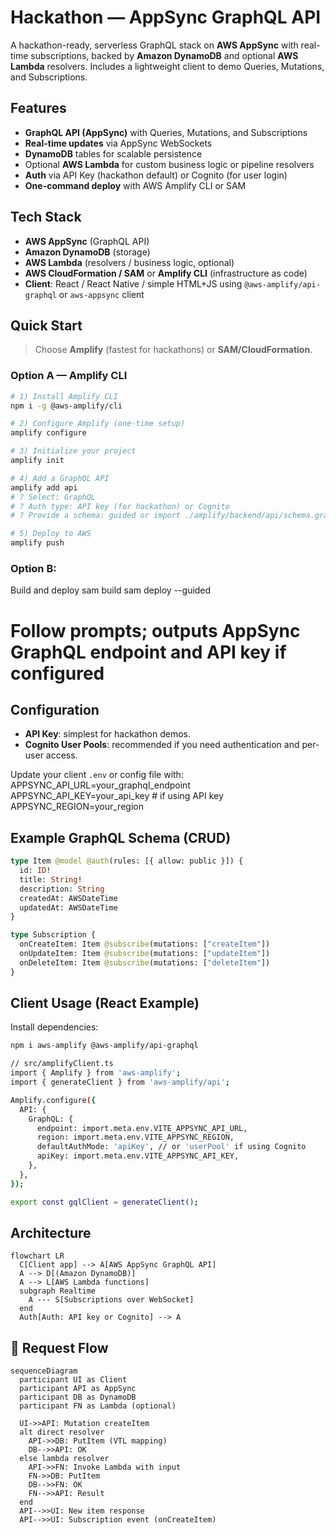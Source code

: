 # Hackathon — AppSync GraphQL API 

A hackathon-ready, serverless GraphQL stack on **AWS AppSync** with real-time subscriptions, backed by **Amazon DynamoDB** and optional **AWS Lambda** resolvers. Includes a lightweight client to demo Queries, Mutations, and Subscriptions.

## Features

- **GraphQL API (AppSync)** with Queries, Mutations, and Subscriptions  
- **Real-time updates** via AppSync WebSockets  
- **DynamoDB** tables for scalable persistence  
- Optional **AWS Lambda** for custom business logic or pipeline resolvers  
- **Auth** via API Key (hackathon default) or Cognito (for user login)  
- **One-command deploy** with AWS Amplify CLI or SAM

## Tech Stack

- **AWS AppSync** (GraphQL API)  
- **Amazon DynamoDB** (storage)  
- **AWS Lambda** (resolvers / business logic, optional)  
- **AWS CloudFormation / SAM** or **Amplify CLI** (infrastructure as code)  
- **Client**: React / React Native / simple HTML+JS using `@aws-amplify/api-graphql` or `aws-appsync` client

## Quick Start

> Choose **Amplify** (fastest for hackathons) or **SAM/CloudFormation**.

### Option A — Amplify CLI

```bash
# 1) Install Amplify CLI
npm i -g @aws-amplify/cli

# 2) Configure Amplify (one-time setup)
amplify configure

# 3) Initialize your project
amplify init

# 4) Add a GraphQL API
amplify add api
# ? Select: GraphQL
# ? Auth type: API key (for hackathon) or Cognito
# ? Provide a schema: guided or import ./amplify/backend/api/schema.graphql

# 5) Deploy to AWS
amplify push
```

### Option B:
Build and deploy
sam build
sam deploy --guided

# Follow prompts; outputs AppSync GraphQL endpoint and API key if configured

## Configuration

- **API Key**: simplest for hackathon demos.  
- **Cognito User Pools**: recommended if you need authentication and per-user access.

Update your client `.env` or config file with:
APPSYNC_API_URL=your_graphql_endpoint
APPSYNC_API_KEY=your_api_key # if using API key
APPSYNC_REGION=your_region

##  Example GraphQL Schema (CRUD)

```graphql
type Item @model @auth(rules: [{ allow: public }]) {
  id: ID!
  title: String!
  description: String
  createdAt: AWSDateTime
  updatedAt: AWSDateTime
}

type Subscription {
  onCreateItem: Item @subscribe(mutations: ["createItem"])
  onUpdateItem: Item @subscribe(mutations: ["updateItem"])
  onDeleteItem: Item @subscribe(mutations: ["deleteItem"])
}
```

##  Client Usage (React Example)

Install dependencies:
```bash
npm i aws-amplify @aws-amplify/api-graphql

// src/amplifyClient.ts
import { Amplify } from 'aws-amplify';
import { generateClient } from 'aws-amplify/api';

Amplify.configure({
  API: {
    GraphQL: {
      endpoint: import.meta.env.VITE_APPSYNC_API_URL,
      region: import.meta.env.VITE_APPSYNC_REGION,
      defaultAuthMode: 'apiKey', // or 'userPool' if using Cognito
      apiKey: import.meta.env.VITE_APPSYNC_API_KEY,
    },
  },
});

export const gqlClient = generateClient();


```
##  Architecture

```mermaid
flowchart LR
  C[Client app] --> A[AWS AppSync GraphQL API]
  A --> D[(Amazon DynamoDB)]
  A --> L[AWS Lambda functions]
  subgraph Realtime
    A --- S[Subscriptions over WebSocket]
  end
  Auth[Auth: API key or Cognito] --> A
```

## 🔄 Request Flow

```mermaid
sequenceDiagram
  participant UI as Client
  participant API as AppSync
  participant DB as DynamoDB
  participant FN as Lambda (optional)

  UI->>API: Mutation createItem
  alt direct resolver
    API->>DB: PutItem (VTL mapping)
    DB-->>API: OK
  else lambda resolver
    API->>FN: Invoke Lambda with input
    FN->>DB: PutItem
    DB-->>FN: OK
    FN-->>API: Result
  end
  API-->>UI: New item response
  API-->>UI: Subscription event (onCreateItem)
```



